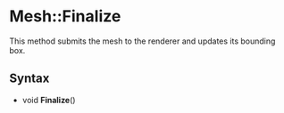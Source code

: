 # Mesh::Finalize

This method submits the mesh to the renderer and updates its bounding box.

## Syntax

- void **Finalize**()
